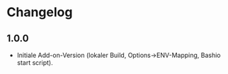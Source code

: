 # Changelog

## 1.0.0
- Initiale Add-on-Version (lokaler Build, Options→ENV-Mapping, Bashio start script).
